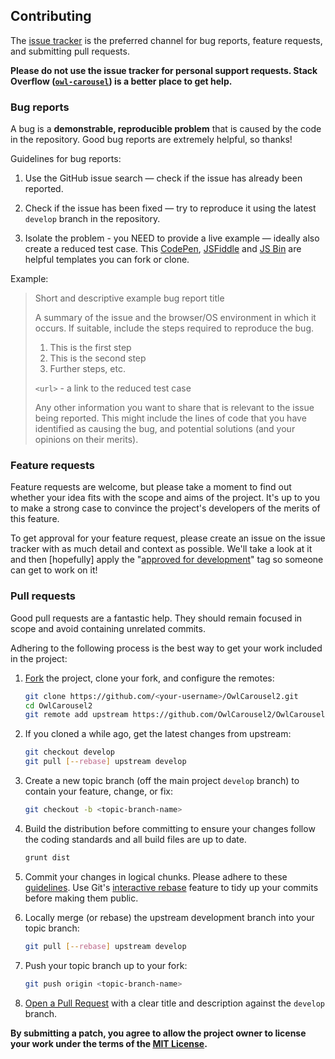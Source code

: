 ## Contributing

The [issue tracker](https://github.com/OwlCarousel2/OwlCarousel2/issues) is the preferred channel for bug reports,
feature requests, and submitting pull requests.

**Please do not use the issue tracker for personal support requests. Stack
Overflow ([`owl-carousel`](https://stackoverflow.com/questions/tagged/owl-carousel)) is a better place to get help.**

### Bug reports

A bug is a **demonstrable, reproducible problem** that is caused by the code in the repository. Good bug reports are
extremely helpful, so thanks!

Guidelines for bug reports:

1. Use the GitHub issue search — check if the issue has already been reported.

2. Check if the issue has been fixed — try to reproduce it using the latest `develop` branch in the repository.

3. Isolate the problem - you NEED to provide a live example — ideally also create a reduced test case.
   This [CodePen](https://codepen.io/anon/pen/prvbMp), [JSFiddle](https://jsfiddle.net/h8x8bvn9/2/)
   and [JS Bin](https://jsbin.com/bojonaceve/2/edit?html,js,output) are helpful templates you can fork or clone.

Example:

> Short and descriptive example bug report title
>
> A summary of the issue and the browser/OS environment in which it occurs. If suitable, include the steps required to
> reproduce the bug.
>
>   1. This is the first step
>   2. This is the second step
>   3. Further steps, etc.
>
> `<url>` - a link to the reduced test case
>
> Any other information you want to share that is relevant to the issue being reported. This might include the lines of
> code that you have identified as causing the bug, and potential solutions (and your opinions on their merits).

### Feature requests

Feature requests are welcome, but please take a moment to find out whether your idea fits with the scope and aims of the
project. It's up to you to make a strong case to convince the project's developers of the merits of this feature.

To get approval for your feature request, please create an issue on the issue tracker with as much detail and context as
possible. We'll take a look at it and then [hopefully] apply
the "[approved for development](https://github.com/OwlCarousel2/OwlCarousel2/labels/approved%20for%20development)" tag
so someone can get to work on it!

### Pull requests

Good pull requests are a fantastic help. They should remain focused in scope and avoid containing unrelated commits.

Adhering to the following process is the best way to get your work included in the project:

1. [Fork](https://help.github.com/fork-a-repo/) the project, clone your fork, and configure the remotes:

    ```bash
    git clone https://github.com/<your-username>/OwlCarousel2.git
    cd OwlCarousel2
    git remote add upstream https://github.com/OwlCarousel2/OwlCarousel2.git
    ```

2. If you cloned a while ago, get the latest changes from upstream:

    ```bash
    git checkout develop
    git pull [--rebase] upstream develop
    ```

3. Create a new topic branch (off the main project `develop` branch) to contain your feature, change, or fix:

    ```bash
    git checkout -b <topic-branch-name>
    ```

4. Build the distribution before committing to ensure your changes follow the coding standards and all build files are
   up to date.

    ```bash
    grunt dist
    ```

5. Commit your changes in logical chunks. Please adhere to
   these [guidelines](http://tbaggery.com/2008/04/19/a-note-about-git-commit-messages.html). Use
   Git's [interactive rebase](https://help.github.com/articles/interactive-rebase) feature to tidy up your commits
   before making them public.

6. Locally merge (or rebase) the upstream development branch into your topic branch:

    ```bash
    git pull [--rebase] upstream develop
    ```

7. Push your topic branch up to your fork:

    ```bash
    git push origin <topic-branch-name>
    ```

8. [Open a Pull Request](https://help.github.com/articles/using-pull-requests/) with a clear title and description
   against the `develop` branch.

**By submitting a patch, you agree to allow the project owner to license your work under the terms of
the [MIT License](LICENSE).**
